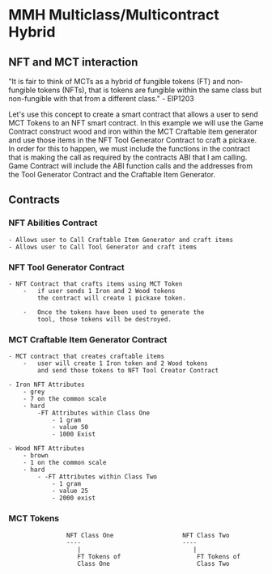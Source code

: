# MMH Multiclass/Multicontract Hybrid

## NFT and MCT interaction 

"It is fair to think of MCTs as a hybrid of fungible tokens (FT) and non-fungible tokens (NFTs), that is tokens are 
fungible within the same class but non-fungible with that from a different class." - EIP1203 

Let's use this concept to create a smart contract that allows a user to send MCT Tokens to an NFT smart contract. In 
this example we will use the Game Contract construct wood and iron within the MCT Craftable item generator and use 
those items in the NFT Tool Generator Contract to craft a pickaxe. In order for this to happen, we must include the 
functions in the contract that is making the call as required by the contracts ABI that I am calling.  Game Contract 
will include the ABI function calls and the addresses from the Tool Generator Contract and the Craftable Item Generator.

## Contracts

### NFT Abilities Contract
	- Allows user to Call Craftable Item Generator and craft items
	- Allows user to Call Tool Generator and craft items
	
	
### NFT Tool Generator Contract
	- NFT Contract that crafts items using MCT Token
		- 	if user sends 1 Iron and 2 Wood tokens
			the contract will create 1 pickaxe token.
		
		- 	Once the tokens have been used to generate the
			tool, those tokens will be destroyed.
		
		
### MCT Craftable Item Generator Contract
	- MCT contract that creates craftable items
		-	user will create 1 Iron token and 2 Wood tokens
			and send those tokens to NFT Tool Creator Contract

	- Iron NFT Attributes
		- grey
		- 7 on the common scale
		- hard
			-FT Attributes within Class One
				- 1 gram
				- value 50
				- 1000 Exist
	
	- Wood NFT Attributes
		- brown
		- 1 on the common scale
		- hard
			- -FT Attributes within Class Two
				- 1 gram
				- value 25
				- 2000 exist


### MCT Tokens


					NFT Class One					NFT Class Two
					----							----
					   |							   |
					   FT Tokens of 					FT Tokens of
					   Class One						Class Two
					   
					   

					   












